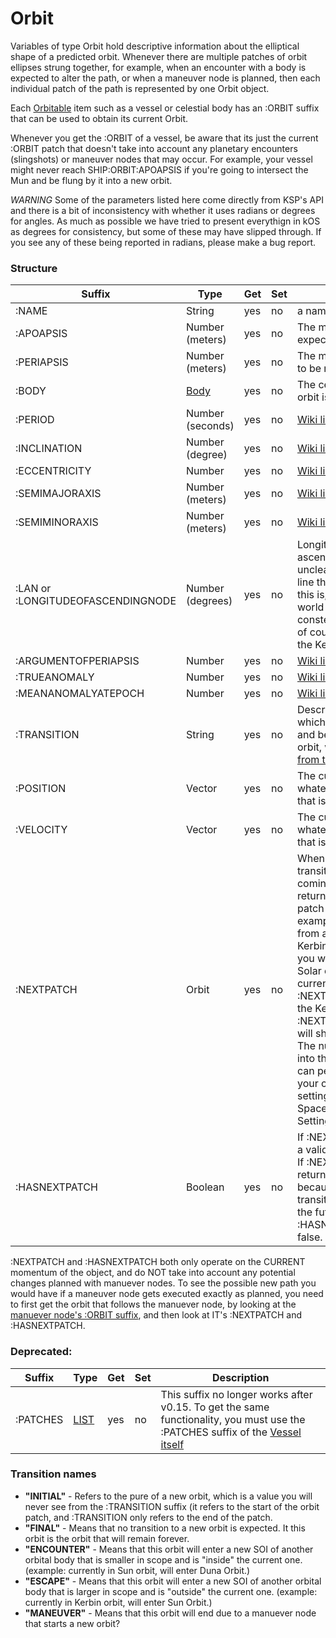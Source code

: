 ﻿Orbit
=====

Variables of type Orbit hold descriptive information about the elliptical shape
of a predicted orbit.  Whenever there are multiple patches of orbit ellipses strung
together, for example, when an encounter with a body is expected to alter the path,
or when a maneuver node is planned, then each individual patch of the path is
represented by one Orbit object.

Each [Orbitable](../orbitable/index.html) item such as a vessel or celestial body
has an :ORBIT suffix that can be used to obtain its current Orbit.

Whenever you get the :ORBIT of a vessel, be aware that its just the current :ORBIT
patch that doesn't take into account any planetary encounters (slingshots) or
maneuver nodes that may occur.  For example, your vessel might never reach
SHIP:ORBIT:APOAPSIS if you're going to intersect the Mun and be flung by it into a new
orbit.

*WARNING* Some of the parameters listed here come directly from KSP's API and there
is a bit of inconsistency with whether it uses radians or degrees for angles.  As
much as possible we have tried to present everythign in kOS as degrees for consistency,
but some of these may have slipped through.  If you see any of these being reported
in radians, please make a bug report.

### Structure

Suffix            | Type      | Get | Set | Description
------------------|-----------|-----|-----|--------------------------------------
:NAME             | String    | yes | no  | a name for this orbit.
:APOAPSIS         | Number (meters)  | yes | no | The max altitude expected to be reached.
:PERIAPSIS        | Number (meters)  | yes | no | The min altitude expected to be reached.
:BODY             | [Body](../body/index.html)  | yes | no | The celestial body this orbit is orbiting.
:PERIOD           | Number (seconds) | yes | no  | [Wiki link](http://en.wikipedia.org/wiki/Orbital_period)
:INCLINATION      | Number (degree) | yes | no  | [Wiki link](http://en.wikipedia.org/wiki/Orbital_inclination)
:ECCENTRICITY     | Number | yes | no  | [Wiki link](http://en.wikipedia.org/wiki/Orbital_eccentricity)
:SEMIMAJORAXIS    | Number (meters) | yes | no  | [Wiki link](http://en.wikipedia.org/wiki/Semi-major_axis)
:SEMIMINORAXIS    | Number (meters) | yes | no  | [Wiki link](http://en.wikipedia.org/wiki/Semi-minor_axis)
:LAN or :LONGITUDEOFASCENDINGNODE | Number (degrees) | yes | no  | Longitude of the ascending node.  It's unclear what the basis line the game uses for this is, though.  The real-world basis is the constellation Ares, which of course doesn't exist in the Kerbal universe.
:ARGUMENTOFPERIAPSIS | Number | yes | no  | [Wiki link](http://en.wikipedia.org/wiki/Argument_of_periapsis)
:TRUEANOMALY         | Number | yes | no  | [Wiki link](http://en.wikipedia.org/wiki/True_anomaly)
:MEANANOMALYATEPOCH  | Number | yes | no  | [Wiki link](http://en.wikipedia.org/wiki/Mean_anomaly)
:TRANSITION          | String | yes | no  | Describes the way in which this orbit will end and become a different orbit, with a value taken [from this list](#Transition_names).
:POSITION            | Vector | yes | no  | The current position of whatever the object is that is in this orbit.
:VELOCITY            | Vector | yes | no  | The current velocity of whatever the object is that is in this orbit.
:NEXTPATCH           | Orbit  | yes | no  | When this orbit has a transition to another orbit coming up, this suffix returns the next Orbit patch after this one.  For example, when escaping from a Mun orbit into a Kerbin orbit from which you will escape and hit a Solar orbit, then the current orbit's :NEXTPATCH will show the Kerbin orbit, and :NEXTPATCH:NEXTPATCH will show the solar orbit.  The number of patches into the future that you can peek depends on your conic patches setting in your Kerbal Space Program Settings.cfg file.
:HASNEXTPATCH        | Boolean| yes | no  | If :NEXTPATCH will return a valid patch, this is true.  If :NEXTPATCH will not return a valid patch because there are no transitions occurring in the future, then :HASNEXTPATCH will be false.

:NEXTPATCH and :HASNEXTPATCH both only operate on the CURRENT momentum of the object, and do NOT take into account any potential changes planned with manuever nodes.  To see the possible new path you would have if a maneuver node gets executed exactly as planned, you need to first get the orbit that follows the manuever node, by looking at the [manuever node's :ORBIT suffix](../node/index.html), and then look at IT's :NEXTPATCH and :HASNEXTPATCH.

### Deprecated:

Suffix            | Type      | Get | Set | Description
------------------|-----------|-----|-----|--------------------------------------
:PATCHES             | [LIST](../list/index.html)   | yes | no | This suffix no longer works after v0.15.  To get the same functionality, you must use the :PATCHES suffix of the [Vessel itself](../vessel/index.html)

### Transition names

* **"INITIAL"** - Refers to the pure of a new orbit, which is a value you will never see from the :TRANSITION suffix (it refers to the start of the orbit patch, and :TRANSITION only refers to the end of the patch.
* **"FINAL"** - Means that no transition to a new orbit is expected.  It this orbit is the orbit that will remain forever.
* **"ENCOUNTER"** - Means that this orbit will enter a new SOI of another orbital body that is smaller in scope and is "inside" the current one.  (example: currently in Sun orbit, will enter Duna Orbit.)
* **"ESCAPE"** - Means that this orbit will enter a new SOI of another orbital body that is larger in scope and is "outside" the current one.  (example: currently in Kerbin orbit, will enter Sun Orbit.)
* **"MANEUVER"** - Means that this orbit will end due to a manuever node that starts a new orbit?

